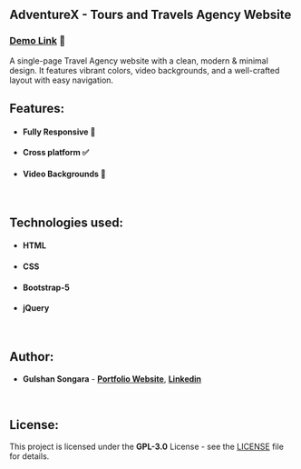 ## AdventureX - Tours and Travels Agency Website

### [Demo Link](https://adventure-x.netlify.app/) 🔗

A single-page Travel Agency website with a clean, modern & minimal design. It features vibrant colors, video backgrounds, and a well-crafted layout with easy navigation.
<br/>

## Features:

- #### **Fully Responsive 💯**
- #### **Cross platform ✅**
- #### **Video Backgrounds 🎥**
<br/>

## Technologies used:

- #### **HTML**
- #### **CSS**
- #### **Bootstrap-5**
- #### **jQuery**
<br/>

## Author:

- **Gulshan Songara** - **[Portfolio Website](https://gulshansongara.netlify.app)**, **[Linkedin](https://www.linkedin.com/in/gulshansongara/)** 
<br/>

## License:

This project is licensed under the  **GPL-3.0** License - see the [LICENSE](LICENSE) file for details.
